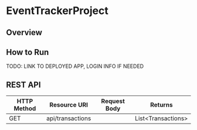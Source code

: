 # EventTrackerProject

## Overview


## How to Run
TODO: LINK TO DEPLOYED APP, LOGIN INFO IF NEEDED

## REST API
| HTTP Method | Resource URI     | Request Body | Returns |
|-------------|------------------|--------------|---------|
|GET          | api/transactions |              | List&lt;Transactions&gt; |
